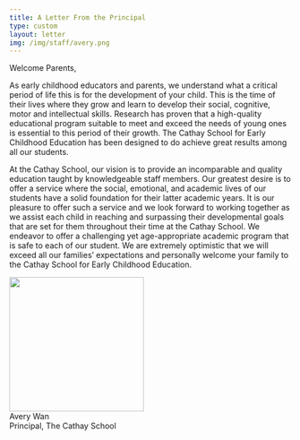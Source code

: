 ```yaml
---
title: A Letter From the Principal
type: custom
layout: letter
img: /img/staff/avery.png
---
```

Welcome Parents,

As early childhood educators and parents, we understand what a critical period of life this is for the development of your child. This is the time of their lives where they grow and learn to develop their social, cognitive, motor and intellectual skills.  Research has proven that a high-quality educational program suitable to meet and exceed the needs of young ones is essential to this period of their growth.  The Cathay School for Early Childhood Education has been designed to do achieve great results among all our students.

At the Cathay School, our vision is to provide an incomparable and quality education taught by knowledgeable staff members.  Our greatest desire is to offer a service where the social, emotional, and academic lives of our students have a solid foundation for their latter academic years.  It is our pleasure to offer such a service and we look forward to working together as we assist each child in reaching and surpassing their developmental goals that are set for them throughout their time at the Cathay School. We endeavor to offer a challenging yet age-appropriate academic program that is safe to each of our student. We are extremely optimistic that we will exceed all our families’ expectations and personally welcome your family to the Cathay School for Early Childhood Education. 

<div class="text-right">   
<img class="img-fluid" width="240" src="/img/avery-signature.png"><br />
Avery Wan<br />
Principal, The Cathay School
</div>